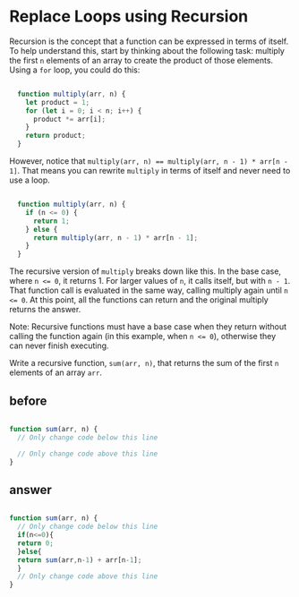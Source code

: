 # Replace Loops using Recursion

Recursion is the concept that a function can be expressed in terms of itself. To help understand this, 
start by thinking about the following task: multiply the first `n` elements of an array to create the product of those elements. 
Using a `for` loop, you could do this:
```javascript

  function multiply(arr, n) {
    let product = 1;
    for (let i = 0; i < n; i++) {
      product *= arr[i];
    }
    return product;
  }

```
However, notice that `multiply(arr, n) == multiply(arr, n - 1) * arr[n - 1]`. 
That means you can rewrite `multiply` in terms of itself and never need to use a loop.

```javascript

  function multiply(arr, n) {
    if (n <= 0) {
      return 1;
    } else {
      return multiply(arr, n - 1) * arr[n - 1];
    }
  }

```
The recursive version of `multiply` breaks down like this. In the base case, where `n <= 0`, it returns 1. 
For larger values of `n`, it calls itself, but with `n - 1`. That function call is evaluated in the same way, 
calling multiply again until `n <= 0`. At this point, all the functions can return and the original multiply returns the answer.

Note: Recursive functions must have a base case when they return without calling the function again (in this example, when `n <= 0`), 
otherwise they can never finish executing.

Write a recursive function, `sum(arr, n)`, that returns the sum of the first `n` elements of an array `arr`.

## before
```javascript

function sum(arr, n) {
  // Only change code below this line

  // Only change code above this line
}

```

## answer
```javascript

function sum(arr, n) {
  // Only change code below this line
  if(n<=0){
  return 0;
  }else{
  return sum(arr,n-1) + arr[n-1];
  }
  // Only change code above this line
}

```

